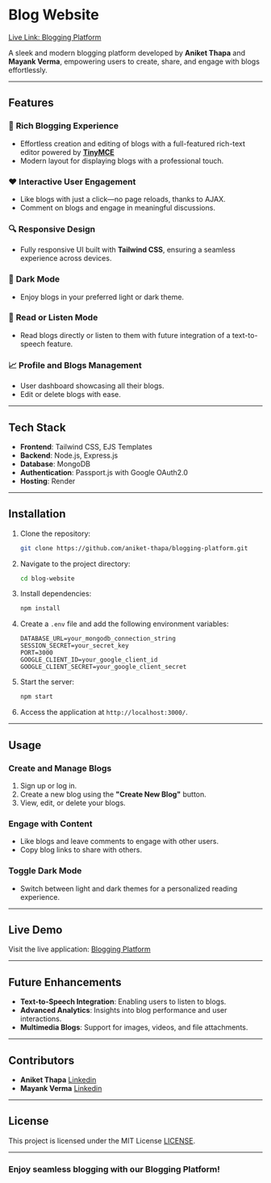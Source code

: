 # Blog Website

[Live Link: Blogging Platform](https://blogging-platform-y0pb.onrender.com/)

A sleek and modern blogging platform developed by **Aniket Thapa** and **Mayank Verma**, empowering users to create, share, and engage with blogs effortlessly.

---

## Features

### 📝 **Rich Blogging Experience**

- Effortless creation and editing of blogs with a full-featured rich-text editor powered by [**TinyMCE**](https://www.tiny.cloud)
- Modern layout for displaying blogs with a professional touch.

### ❤️ **Interactive User Engagement**

- Like blogs with just a click—no page reloads, thanks to AJAX.
- Comment on blogs and engage in meaningful discussions.

### 🔍 **Responsive Design**

- Fully responsive UI built with **Tailwind CSS**, ensuring a seamless experience across devices.

### 🌙 **Dark Mode**

- Enjoy blogs in your preferred light or dark theme.

### 📖 **Read or Listen Mode**

- Read blogs directly or listen to them with future integration of a text-to-speech feature.

### 📈 **Profile and Blogs Management**

- User dashboard showcasing all their blogs.
- Edit or delete blogs with ease.

---

## Tech Stack

- **Frontend**: Tailwind CSS, EJS Templates
- **Backend**: Node.js, Express.js
- **Database**: MongoDB
- **Authentication**: Passport.js with Google OAuth2.0
- **Hosting**: Render

---

## Installation

1. Clone the repository:

   ```bash
   git clone https://github.com/aniket-thapa/blogging-platform.git
   ```

2. Navigate to the project directory:

   ```bash
   cd blog-website
   ```

3. Install dependencies:

   ```bash
   npm install
   ```

4. Create a `.env` file and add the following environment variables:

   ```env
   DATABASE_URL=your_mongodb_connection_string
   SESSION_SECRET=your_secret_key
   PORT=3000
   GOOGLE_CLIENT_ID=your_google_client_id
   GOOGLE_CLIENT_SECRET=your_google_client_secret
   ```

5. Start the server:

   ```bash
   npm start
   ```

6. Access the application at `http://localhost:3000/`.

---

## Usage

### Create and Manage Blogs

1. Sign up or log in.
2. Create a new blog using the **"Create New Blog"** button.
3. View, edit, or delete your blogs.

### Engage with Content

- Like blogs and leave comments to engage with other users.
- Copy blog links to share with others.

### Toggle Dark Mode

- Switch between light and dark themes for a personalized reading experience.

---

## Live Demo

Visit the live application: [Blogging Platform](https://blogging-platform-y0pb.onrender.com/)

---

## Future Enhancements

- **Text-to-Speech Integration**: Enabling users to listen to blogs.
- **Advanced Analytics**: Insights into blog performance and user interactions.
- **Multimedia Blogs**: Support for images, videos, and file attachments.

---

## Contributors

- **Aniket Thapa** [Linkedin](/)
- **Mayank Verma** [Linkedin](/)

---

## License

This project is licensed under the MIT License [LICENSE](LICENSE).

---

### Enjoy seamless blogging with our Blogging Platform!

